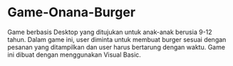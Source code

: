 # Game-Onana-Burger
Game berbasis Desktop  yang ditujukan untuk anak-anak berusia 9-12 tahun. Dalam game ini, user diminta untuk membuat burger sesuai dengan pesanan yang ditampilkan dan user harus bertarung dengan waktu. Game ini dibuat dengan menggunakan Visual Basic.
